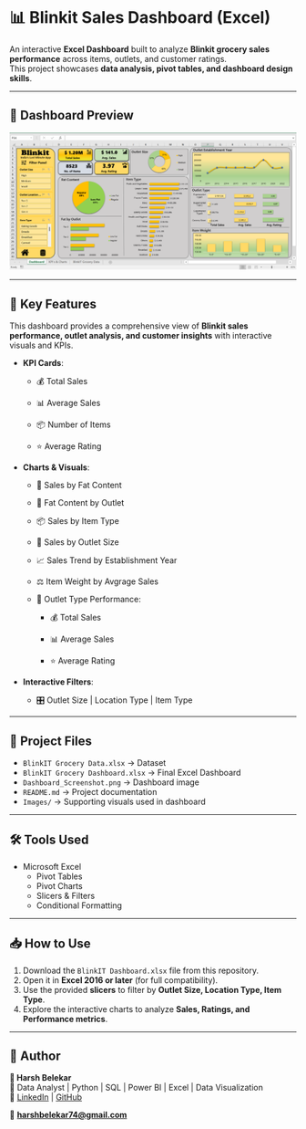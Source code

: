 # 📊 Blinkit Sales Dashboard (Excel)

An interactive **Excel Dashboard** built to analyze **Blinkit grocery sales performance** across items, outlets, and customer ratings.  
This project showcases **data analysis, pivot tables, and dashboard design skills**.

---

## 📸 Dashboard Preview

![Dashboard Screenshot](Dashboard_Screenshot.png)

---

## 🚀 Key Features  
This dashboard provides a comprehensive view of **Blinkit sales performance, outlet analysis, and customer insights** with interactive visuals and KPIs.  


- **KPI Cards**:

  - 💰 Total Sales

  - 📊 Average Sales

  - 📦 Number of Items

  - ⭐ Average Rating

- **Charts & Visuals**:

  - 🥤 Sales by Fat Content

  - 🏪 Fat Content by Outlet

  - 📦 Sales by Item Type

  - 🏬 Sales by Outlet Size

  - 📈 Sales Trend by Establishment Year

  - ⚖️ Item Weight by Avgrage Sales

  - 🏪 Outlet Type Performance:

    - 💰 Total Sales

    - 📊 Average Sales

    - ⭐ Average Rating

- **Interactive Filters**:

     - 🎛️ Outlet Size | Location Type | Item Type 

---

## 📂 Project Files

- `BlinkIT Grocery Data.xlsx` → Dataset
- `BlinkIT Grocery Dashboard.xlsx` → Final Excel Dashboard
- `Dashboard_Screenshot.png` → Dashboard image
- `README.md` → Project documentation
- `Images/` → Supporting visuals used in dashboard

---

## 🛠️ Tools Used

- Microsoft Excel
  - Pivot Tables
  - Pivot Charts
  - Slicers & Filters
  - Conditional Formatting

---

## 📥 How to Use

1. Download the `BlinkIT Dashboard.xlsx` file from this repository.  
2. Open it in **Excel 2016 or later** (for full compatibility).  
3. Use the provided **slicers** to filter by **Outlet Size, Location Type, Item Type**.  
4. Explore the interactive charts to analyze **Sales, Ratings, and Performance metrics**.  

---

## 🧠 Author

**👤 Harsh Belekar**  
📍 Data Analyst | Python | SQL | Power BI | Excel | Data Visualization  
🔗 [LinkedIn](https://www.linkedin.com/in/harshbelekar) | [GitHub](https://github.com/Harsh-Belekar)

📧 **harshbelekar74@gmail.com**
